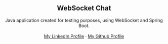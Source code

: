 <div align="center">
<h2 align="center">WebSocket Chat</h2>
  <p align="center">
    Java application created for testing purposes, using WebSocket and Spring Boot.
    <br />
    <br />
    <a href="https://br.linkedin.com/in/matheus-alvarenga-de-oliveira">My LinkedIn Profile</a>
    ·
    <a href="https://github.com/matheusAlvarenga">My Github Profile</a>
</div>
